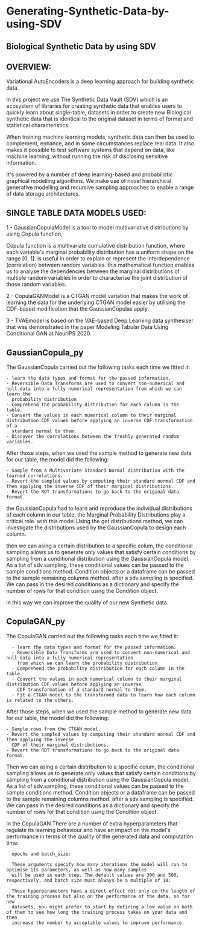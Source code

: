 # Generating-Synthetic-Data-by-using-SDV

Biological Synthetic Data by using SDV
-------

OVERVIEW:
---------
Variational AutoEncoders is a deep learning approach for building synthetic data.

In this project we use The Synthetic Data Vault (SDV) which is an ecosystem of libraries for creating synthetic data that enables users to quickly learn about single-table, datasets in order to create new Biological synthetic data that is identical to the original dataset in terms of format and statistical characteristics.

When training machine learning models, synthetic data can then be used to complement, enhance, and in some circumstances replace real data. It also makes it possible to test software systems that depend on data, like machine learning, without running the risk of disclosing sensitive information.

It's powered by a number of deep learning-based and probabilistic graphical modelling algorithms. We make use of novel hierarchical generative modelling and recursive sampling approaches to enable a range of data storage architectures.


SINGLE TABLE DATA MODELS USED:
------------

1 - GaussianCopulaModel 
is a tool to model multivariative distributions by using Copula function, 

Copula function is a multivariate cumulative distribution function, where each variable's marginal probability distribution has a uniform shape on the range [0, 1]. is useful in order to explain or represent the interdependence (correlation) between random variables.
this mathematical function enables us to analyse the dependencies between the marginal distributions of multiple random variables in order to characterise the joint distribution of those random variables.


2 - CopulaGANModel 
is a CTGAN model variation that makes the work of learning the data for the underlying CTGAN model easier by utilising the CDF-based modification that the GaussianCopulas apply.


3 - TVAEmodel
is based on the VAE-based Deep Learning data synthesiser that was demonstrated in the paper Modeling Tabular Data Using Conditional GAN at NeurIPS 2020.

GaussianCopula_py
---------------
The GaussianCopula carried out the following tasks each time we fitted it:

    - learn the data types and format for the passed information.
    - Reversible Data Transforms are used to convert non-numerical and null data into a fully numerical representation from which we can learn the
      probability distribution
    - Comprehend the probability distribution for each column in the table.
    - Convert the values in each numerical column to their marginal distribution CDF values before applying an inverse CDF transformation of a
      standard normal to them.
    - Discover the correlations between the freshly generated random variables.
    
After those steps, when we used the sample method to generate new data for our table, the model did the following:

    - Sample from a Multivariate Standard Normal distribution with the learned correlations.
    - Revert the sampled values by computing their standard normal CDF and then applying the inverse CDF of their marginal distributions.
    - Revert the RDT transformations to go back to the original data format.
    
the GaussianCopula had to learn and reproduce the individual distributions of each column in our table, the Marginal Probability Distributions play a critical role. with this model Using the get distributions method, we can investigate the distributions used by the GaussianCopula to design each column.

then we can asing a certain distribution to a specific colum, the conditional sampling allows us to generate only values that satisfy certain conditions by sampling from a conditional distribution using the GaussianCopula model. As a list of sdv.sampling, these conditional values can be passed to the sample conditions method. Condition objects or a dataframe can be passed to the sample remaining columns method.
after a sdv.sampling is specified. We can pass in the desired conditions as a dictionary and specify the number of rows for that condition using the Condition object.

in this way we can improve the quality of our new Synthetic data.

CopulaGAN_py
----
The CopulaGAN carried out the following tasks each time we fitted it:

      - learn the data types and format for the passed information.
      - Reversible Data Transforms are used to convert non-numerical and null data into a fully numerical representation 
        from which we can learn the probability distribution
      - Comprehend the probability distribution for each column in the table.
      - Convert the values in each numerical column to their marginal distribution CDF values before applying an inverse 
        CDF transformation of a standard normal to them.
      - Fit a CTGAN model to the transformed data to learn how each column is related to the others.
      
      
After those steps, when we used the sample method to generate new data for our table, the model did the following:

    - Sample rows from the CTGAN model.
    - Revert the sampled values by computing their standard normal CDF and then applying the inverse
      CDF of their marginal distributions.
    - Revert the RDT transformations to go back to the original data format.
    
Then we can asing a certain distribution to a specific colum, the conditional sampling allows us to generate only values that satisfy certain conditions by sampling from a conditional distribution using the GaussianCopula model. As a list of sdv.sampling, these conditional values can be passed to the sample conditions method. Condition objects or a dataframe can be passed to the sample remaining columns method.
after a sdv.sampling is specified. We can pass in the desired conditions as a dictionary and specify the number of rows for that condition using the Condition object.

In the CopulaGAN There are a number of extra hyperparameters that regulate its learning behaviour and have an impact on the model's performance in terms of the quality of the generated data and computation time:

      epochs and batch_size:
    
      These arguments specify how many iterations the model will run to optimise its parameters, as well as how many samples  
      will be used in each step. The default values are 300 and 500, respectively, and batch size must always be a multiple of 10.  
   
      These hyperparameters have a direct effect not only on the length of the training process but also on the performance of the data, so for new           
      datasets, you might prefer to start by defining a low value on both of them to see how long the training process takes on your data and then
      increase the number to acceptable values to improve performance.
      
      
      
      
      
      
      
      
      
      
      
      
      
      
      
      
      
